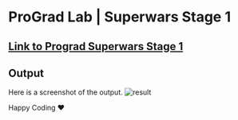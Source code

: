 # ProGrad Lab | Superwars Stage 1

## [Link to Prograd Superwars Stage 1](https://github.com/prograd-org/project-11-superwars-css)

## Output

Here is a screenshot of the output.
![result](https://user-images.githubusercontent.com/81064540/158023483-6f0138c4-ded6-485f-8d8a-5a309cbe2956.png)


Happy Coding ❤️



